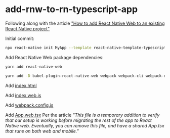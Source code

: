 # add-rnw-to-rn-typescript-app
Following along with the article ["How to add React Native Web to an existing React Native project"](https://arry.medium.com/how-to-add-react-native-web-to-an-existing-react-native-project-eb98c952c12f)


Initial commit:

```sh
npx react-native init MyApp --template react-native-template-typescript
```

Add React Native Web package dependencies:

```sh
yarn add react-native-web

yarn add -D babel-plugin-react-native-web webpack webpack-cli webpack-dev-server html-webpack-plugin react-dom babel-loader url-loader @svgr/webpack
```

Add [index.html](https://gist.github.com/arrygoo/81d95ecc55313a7d0668f6711cfc7ff9#file-index-html)

Add [index.web.js](https://gist.github.com/arrygoo/81d95ecc55313a7d0668f6711cfc7ff9#file-index-web-js)

Add [webpack.config.js](https://gist.github.com/arrygoo/81d95ecc55313a7d0668f6711cfc7ff9#file-webpack-config-js)

Add [App.web.tsx]()
Per the article *"This file is a temporary addition to verify that our setup is working before migrating the rest of the app to React Native web. Eventually, you can remove this file, and have a shared App.tsx that runs on both web and mobile."*